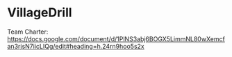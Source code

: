 # VillageDrill

Team Charter: https://docs.google.com/document/d/1PlNS3abj6BOGX5LimmNL80wXemcfan3rjsN7iicLIQg/edit#heading=h.24rn9hoo5s2x
